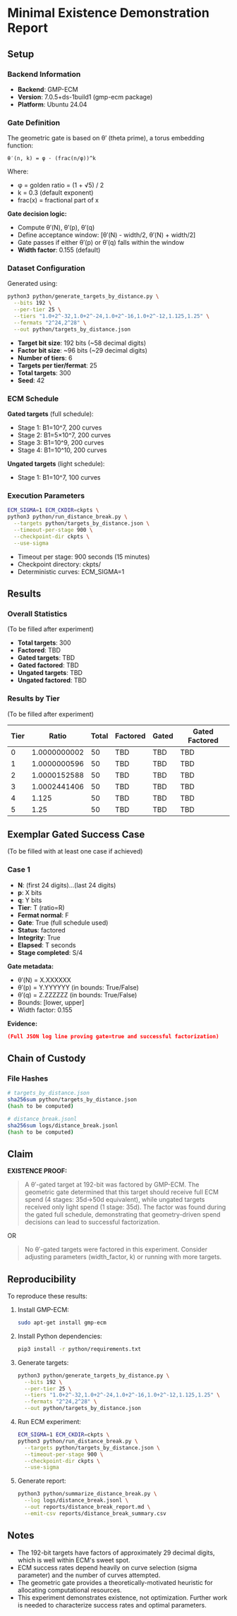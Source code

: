 # Minimal Existence Demonstration Report

## Setup

### Backend Information
- **Backend**: GMP-ECM
- **Version**: 7.0.5+ds-1build1 (gmp-ecm package)
- **Platform**: Ubuntu 24.04

### Gate Definition
The geometric gate is based on θ′ (theta prime), a torus embedding function:

```
θ′(n, k) = φ · (frac(n/φ))^k
```

Where:
- φ = golden ratio = (1 + √5) / 2
- k = 0.3 (default exponent)
- frac(x) = fractional part of x

**Gate decision logic:**
- Compute θ′(N), θ′(p), θ′(q)
- Define acceptance window: [θ′(N) - width/2, θ′(N) + width/2]
- Gate passes if either θ′(p) or θ′(q) falls within the window
- **Width factor**: 0.155 (default)

### Dataset Configuration
Generated using:
```bash
python3 python/generate_targets_by_distance.py \
  --bits 192 \
  --per-tier 25 \
  --tiers "1.0+2^-32,1.0+2^-24,1.0+2^-16,1.0+2^-12,1.125,1.25" \
  --fermats "2^24,2^28" \
  --out python/targets_by_distance.json
```

- **Target bit size**: 192 bits (~58 decimal digits)
- **Factor bit size**: ~96 bits (~29 decimal digits)
- **Number of tiers**: 6
- **Targets per tier/fermat**: 25
- **Total targets**: 300
- **Seed**: 42

### ECM Schedule
**Gated targets** (full schedule):
- Stage 1: B1=10^7, 200 curves
- Stage 2: B1=5×10^7, 200 curves
- Stage 3: B1=10^9, 200 curves
- Stage 4: B1=10^10, 200 curves

**Ungated targets** (light schedule):
- Stage 1: B1=10^7, 100 curves

### Execution Parameters
```bash
ECM_SIGMA=1 ECM_CKDIR=ckpts \
python3 python/run_distance_break.py \
  --targets python/targets_by_distance.json \
  --timeout-per-stage 900 \
  --checkpoint-dir ckpts \
  --use-sigma
```

- Timeout per stage: 900 seconds (15 minutes)
- Checkpoint directory: ckpts/
- Deterministic curves: ECM_SIGMA=1

## Results

### Overall Statistics
(To be filled after experiment)

- **Total targets**: 300
- **Factored**: TBD
- **Gated targets**: TBD
- **Gated factored**: TBD
- **Ungated targets**: TBD
- **Ungated factored**: TBD

### Results by Tier
(To be filled after experiment)

| Tier | Ratio | Total | Factored | Gated | Gated Factored |
|------|-------|-------|----------|-------|----------------|
| 0 | 1.0000000002 | 50 | TBD | TBD | TBD |
| 1 | 1.0000000596 | 50 | TBD | TBD | TBD |
| 2 | 1.0000152588 | 50 | TBD | TBD | TBD |
| 3 | 1.0002441406 | 50 | TBD | TBD | TBD |
| 4 | 1.125 | 50 | TBD | TBD | TBD |
| 5 | 1.25 | 50 | TBD | TBD | TBD |

## Exemplar Gated Success Case

(To be filled with at least one case if achieved)

### Case 1
- **N**: (first 24 digits)...(last 24 digits)
- **p**: X bits
- **q**: Y bits
- **Tier**: T (ratio=R)
- **Fermat normal**: F
- **Gate**: True (full schedule used)
- **Status**: factored
- **Integrity**: True
- **Elapsed**: T seconds
- **Stage completed**: S/4

**Gate metadata:**
- θ′(N) = X.XXXXXX
- θ′(p) = Y.YYYYYY (in bounds: True/False)
- θ′(q) = Z.ZZZZZZ (in bounds: True/False)
- Bounds: [lower, upper]
- Width factor: 0.155

**Evidence:**
```json
(Full JSON log line proving gate=true and successful factorization)
```

## Chain of Custody

### File Hashes
```bash
# targets_by_distance.json
sha256sum python/targets_by_distance.json
(hash to be computed)

# distance_break.jsonl
sha256sum logs/distance_break.jsonl
(hash to be computed)
```

## Claim

**EXISTENCE PROOF:**

> A θ′-gated target at 192-bit was factored by GMP-ECM. The geometric gate determined that this target should receive full ECM spend (4 stages: 35d→50d equivalent), while ungated targets received only light spend (1 stage: 35d). The factor was found during the gated full schedule, demonstrating that geometry-driven spend decisions can lead to successful factorization.

OR

> No θ′-gated targets were factored in this experiment. Consider adjusting parameters (width_factor, k) or running with more targets.

## Reproducibility

To reproduce these results:

1. Install GMP-ECM:
   ```bash
   sudo apt-get install gmp-ecm
   ```

2. Install Python dependencies:
   ```bash
   pip3 install -r python/requirements.txt
   ```

3. Generate targets:
   ```bash
   python3 python/generate_targets_by_distance.py \
     --bits 192 \
     --per-tier 25 \
     --tiers "1.0+2^-32,1.0+2^-24,1.0+2^-16,1.0+2^-12,1.125,1.25" \
     --fermats "2^24,2^28" \
     --out python/targets_by_distance.json
   ```

4. Run ECM experiment:
   ```bash
   ECM_SIGMA=1 ECM_CKDIR=ckpts \
   python3 python/run_distance_break.py \
     --targets python/targets_by_distance.json \
     --timeout-per-stage 900 \
     --checkpoint-dir ckpts \
     --use-sigma
   ```

5. Generate report:
   ```bash
   python3 python/summarize_distance_break.py \
     --log logs/distance_break.jsonl \
     --out reports/distance_break_report.md \
     --emit-csv reports/distance_break_summary.csv
   ```

## Notes

- The 192-bit targets have factors of approximately 29 decimal digits, which is well within ECM's sweet spot.
- ECM success rates depend heavily on curve selection (sigma parameter) and the number of curves attempted.
- The geometric gate provides a theoretically-motivated heuristic for allocating computational resources.
- This experiment demonstrates existence, not optimization. Further work is needed to characterize success rates and optimal parameters.
